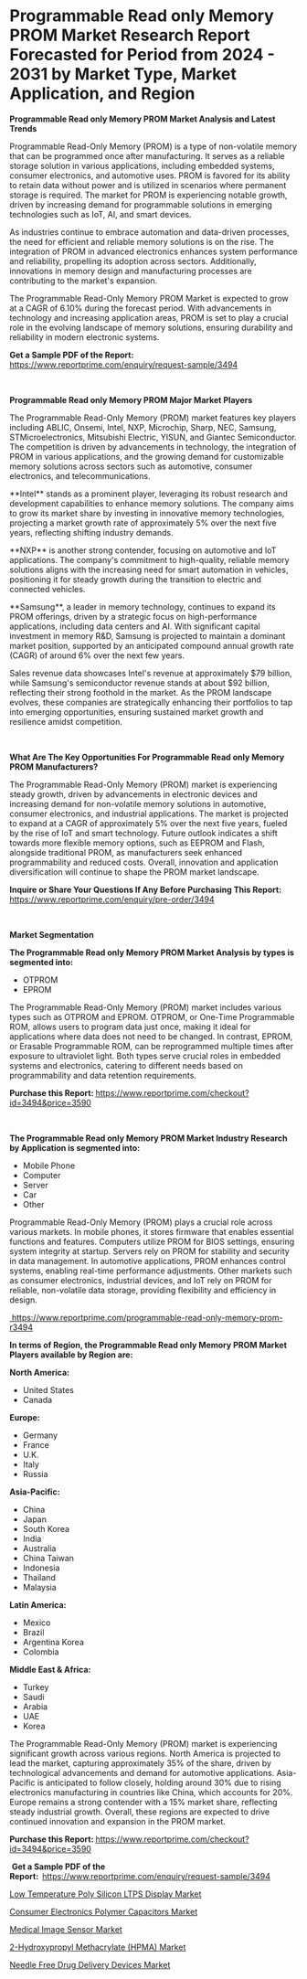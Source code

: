 <p><h1>Programmable Read only Memory PROM Market Research Report Forecasted for Period from 2024 -  2031 by Market Type, Market Application, and Region</h1></p><p><strong>Programmable Read only Memory PROM Market Analysis and Latest Trends</strong></p>
<p><p>Programmable Read-Only Memory (PROM) is a type of non-volatile memory that can be programmed once after manufacturing. It serves as a reliable storage solution in various applications, including embedded systems, consumer electronics, and automotive uses. PROM is favored for its ability to retain data without power and is utilized in scenarios where permanent storage is required. The market for PROM is experiencing notable growth, driven by increasing demand for programmable solutions in emerging technologies such as IoT, AI, and smart devices.</p><p>As industries continue to embrace automation and data-driven processes, the need for efficient and reliable memory solutions is on the rise. The integration of PROM in advanced electronics enhances system performance and reliability, propelling its adoption across sectors. Additionally, innovations in memory design and manufacturing processes are contributing to the market's expansion.</p><p>The Programmable Read-Only Memory PROM Market is expected to grow at a CAGR of 6.10% during the forecast period. With advancements in technology and increasing application areas, PROM is set to play a crucial role in the evolving landscape of memory solutions, ensuring durability and reliability in modern electronic systems.</p></p>
<p><strong>Get a Sample PDF of the Report:&nbsp;</strong> <a href="https://www.reportprime.com/enquiry/request-sample/3494">https://www.reportprime.com/enquiry/request-sample/3494</a></p>
<p>&nbsp;</p>
<p><strong>Programmable Read only Memory PROM Major Market Players</strong></p>
<p><p>The Programmable Read-Only Memory (PROM) market features key players including ABLIC, Onsemi, Intel, NXP, Microchip, Sharp, NEC, Samsung, STMicroelectronics, Mitsubishi Electric, YISUN, and Giantec Semiconductor. The competition is driven by advancements in technology, the integration of PROM in various applications, and the growing demand for customizable memory solutions across sectors such as automotive, consumer electronics, and telecommunications.</p><p>**Intel** stands as a prominent player, leveraging its robust research and development capabilities to enhance memory solutions. The company aims to grow its market share by investing in innovative memory technologies, projecting a market growth rate of approximately 5% over the next five years, reflecting shifting industry demands.</p><p>**NXP** is another strong contender, focusing on automotive and IoT applications. The company's commitment to high-quality, reliable memory solutions aligns with the increasing need for smart automation in vehicles, positioning it for steady growth during the transition to electric and connected vehicles.</p><p>**Samsung**, a leader in memory technology, continues to expand its PROM offerings, driven by a strategic focus on high-performance applications, including data centers and AI. With significant capital investment in memory R&D, Samsung is projected to maintain a dominant market position, supported by an anticipated compound annual growth rate (CAGR) of around 6% over the next few years.</p><p>Sales revenue data showcases Intel's revenue at approximately $79 billion, while Samsung's semiconductor revenue stands at about $92 billion, reflecting their strong foothold in the market. As the PROM landscape evolves, these companies are strategically enhancing their portfolios to tap into emerging opportunities, ensuring sustained market growth and resilience amidst competition.</p></p>
<p>&nbsp;</p>
<p><strong>What Are The Key Opportunities For Programmable Read only Memory PROM Manufacturers?</strong></p>
<p><p>The Programmable Read-Only Memory (PROM) market is experiencing steady growth, driven by advancements in electronic devices and increasing demand for non-volatile memory solutions in automotive, consumer electronics, and industrial applications. The market is projected to expand at a CAGR of approximately 5% over the next five years, fueled by the rise of IoT and smart technology. Future outlook indicates a shift towards more flexible memory options, such as EEPROM and Flash, alongside traditional PROM, as manufacturers seek enhanced programmability and reduced costs. Overall, innovation and application diversification will continue to shape the PROM market landscape.</p></p>
<p><strong>Inquire or Share Your Questions If Any Before Purchasing This Report:</strong> <a href="https://www.reportprime.com/enquiry/pre-order/3494">https://www.reportprime.com/enquiry/pre-order/3494</a></p>
<p>&nbsp;</p>
<p><strong>Market Segmentation</strong></p>
<p><strong>The Programmable Read only Memory PROM Market Analysis by types is segmented into:</strong></p>
<p><ul><li>OTPROM</li><li>EPROM</li></ul></p>
<p><p>The Programmable Read-Only Memory (PROM) market includes various types such as OTPROM and EPROM. OTPROM, or One-Time Programmable ROM, allows users to program data just once, making it ideal for applications where data does not need to be changed. In contrast, EPROM, or Erasable Programmable ROM, can be reprogrammed multiple times after exposure to ultraviolet light. Both types serve crucial roles in embedded systems and electronics, catering to different needs based on programmability and data retention requirements.</p></p>
<p><strong>Purchase this Report:&nbsp;</strong><a href="https://www.reportprime.com/checkout?id=3494&price=3590">https://www.reportprime.com/checkout?id=3494&price=3590</a></p>
<p>&nbsp;</p>
<p><strong>The Programmable Read only Memory PROM Market Industry Research by Application is segmented into:</strong></p>
<p><ul><li>Mobile Phone</li><li>Computer</li><li>Server</li><li>Car</li><li>Other</li></ul></p>
<p><p>Programmable Read-Only Memory (PROM) plays a crucial role across various markets. In mobile phones, it stores firmware that enables essential functions and features. Computers utilize PROM for BIOS settings, ensuring system integrity at startup. Servers rely on PROM for stability and security in data management. In automotive applications, PROM enhances control systems, enabling real-time performance adjustments. Other markets such as consumer electronics, industrial devices, and IoT rely on PROM for reliable, non-volatile data storage, providing flexibility and efficiency in design.</p></p>
<p><a href="https://www.reportprime.com/programmable-read-only-memory-prom-r3494">&nbsp;https://www.reportprime.com/programmable-read-only-memory-prom-r3494</a></p>
<p><strong>In terms of Region, the Programmable Read only Memory PROM Market Players available by Region are:</strong></p>
<p>
    <p> <strong> North America: </strong>
        <ul>
            <li>United States</li>
            <li>Canada</li>
        </ul>
        </p> 
    <p> <strong> Europe: </strong>
        <ul>
            <li>Germany</li>
            <li>France</li>
            <li>U.K.</li>
            <li>Italy</li>
            <li>Russia</li>
        </ul>
        </p> 
    <p> <strong> Asia-Pacific: </strong>
        <ul>
            <li>China</li>
            <li>Japan</li>
            <li>South Korea</li>
            <li>India</li>
            <li>Australia</li>
            <li>China Taiwan</li>
            <li>Indonesia</li>
            <li>Thailand</li>
            <li>Malaysia</li>
        </ul>
        </p> 
    <p> <strong> Latin America: </strong>
        <ul>
            <li>Mexico</li>
            <li>Brazil</li>
            <li>Argentina Korea</li>
            <li>Colombia</li>
        </ul>
        </p> 
    <p> <strong> Middle East & Africa: </strong>
        <ul>
            <li>Turkey</li>
            <li>Saudi</li>
            <li>Arabia</li>
            <li>UAE</li>
            <li>Korea</li>
        </ul>
    </p>
    </p>
<p><p>The Programmable Read-Only Memory (PROM) market is experiencing significant growth across various regions. North America is projected to lead the market, capturing approximately 35% of the share, driven by technological advancements and demand for automotive applications. Asia-Pacific is anticipated to follow closely, holding around 30% due to rising electronics manufacturing in countries like China, which accounts for 20%. Europe remains a strong contender with a 15% market share, reflecting steady industrial growth. Overall, these regions are expected to drive continued innovation and expansion in the PROM market.</p></p>
<p><strong>Purchase this Report: </strong><a href="https://www.reportprime.com/checkout?id=3494&price=3590">https://www.reportprime.com/checkout?id=3494&price=3590</a></p>
<p>&nbsp;<strong>Get a Sample PDF of the Report:&nbsp;&nbsp;</strong><a href="https://www.reportprime.com/enquiry/request-sample/3494">https://www.reportprime.com/enquiry/request-sample/3494</a></p>
<p><strong></strong></p>
<p><p><a href="https://github.com/mharielmesa/Market-Research-Report-List-4/blob/main/low-temperature-poly-silicon-ltps-display-market.md">Low Temperature Poly Silicon LTPS Display Market</a></p><p><a href="https://github.com/dringals/Market-Research-Report-List-5/blob/main/consumer-electronics-polymer-capacitors-market.md">Consumer Electronics Polymer Capacitors Market</a></p><p><a href="https://www.linkedin.com/pulse/medical-image-sensor-market-revolution-2024-2031-trends-d0sve?trackingId=7UwE%2Fn6MRLat4LawV%2BFAEQ%3D%3D">Medical Image Sensor Market</a></p><p><a href="https://issuu.com/reportprime-2/docs/2-hydroxypropyl-methacrylate-hpma-m_88f273a1ae2220">2-Hydroxypropyl Methacrylate (HPMA) Market</a></p><p><a href="https://www.linkedin.com/pulse/future-ready-strategic-insights-global-needle-free-drug-2efce?trackingId=UJ4Q1TwkQ2mmBvPOlTW06w%3D%3D">Needle Free Drug Delivery Devices Market</a></p></p>